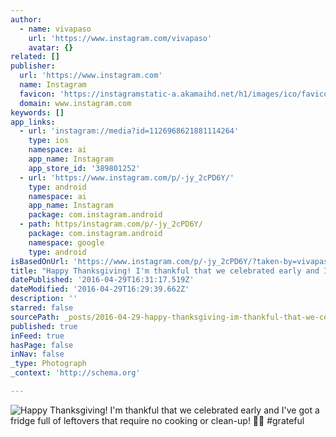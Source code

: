```yaml
---
author:
  - name: vivapaso
    url: 'https://www.instagram.com/vivapaso'
    avatar: {}
related: []
publisher:
  url: 'https://www.instagram.com'
  name: Instagram
  favicon: 'https://instagramstatic-a.akamaihd.net/h1/images/ico/favicon.ico/7cdab0872b15.ico'
  domain: www.instagram.com
keywords: []
app_links:
  - url: 'instagram://media?id=1126968621881114264'
    type: ios
    namespace: ai
    app_name: Instagram
    app_store_id: '389801252'
  - url: 'https://www.instagram.com/p/-jy_2cPD6Y/'
    type: android
    namespace: ai
    app_name: Instagram
    package: com.instagram.android
  - path: https/instagram.com/p/-jy_2cPD6Y/
    package: com.instagram.android
    namespace: google
    type: android
isBasedOnUrl: 'https://www.instagram.com/p/-jy_2cPD6Y/?taken-by=vivapaso'
title: "Happy Thanksgiving! I'm thankful that we celebrated early and I've got a fridge full of leftovers that require no cooking or clean-up! \uD83D\uDE4C\uD83C\uDFFC #grateful"
datePublished: '2016-04-29T16:31:17.519Z'
dateModified: '2016-04-29T16:29:39.662Z'
description: ''
starred: false
sourcePath: _posts/2016-04-29-happy-thanksgiving-im-thankful-that-we-celebrated-early-an.md
published: true
inFeed: true
hasPage: false
inNav: false
_type: Photograph
_context: 'http://schema.org'

---
```

![Happy Thanksgiving! I'm thankful that we celebrated early and I've got a fridge full of leftovers that require no cooking or clean-up!  #grateful](https://scontent.cdninstagram.com/t51.2885-15/s640x640/sh0.08/e35/11410718_749991841772285_1215119243_n.jpg?ig_cache_key=MTEyNjk2ODYyMTg4MTExNDI2NA%3D%3D.2)